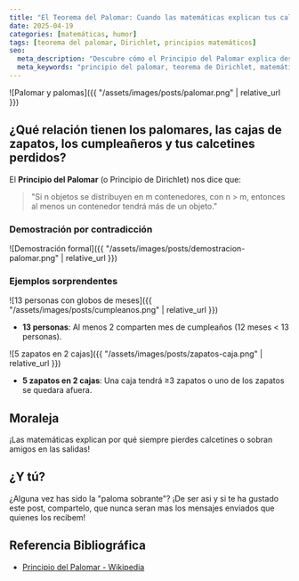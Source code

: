 ```yaml
---
title: "El Teorema del Palomar: Cuando las matemáticas explican tus calcetines perdidos"
date: 2025-04-19
categories: [matemáticas, humor]
tags: [teorema del palomar, Dirichlet, principios matemáticos]
seo:
  meta_description: "Descubre cómo el Principio del Palomar explica desde cumpleaños repetidos hasta tus calcetines desaparecidos. Matemáticas cotidianas con humor."
  meta_keywords: "principio del palomar, teorema de Dirichlet, matemáticas divertidas, ejemplos de combinatoria"
---
```


![Palomar y palomas]({{ "/assets/images/posts/palomar.png" | relative_url }})

## ¿Qué relación tienen los palomares, las cajas de zapatos, los cumpleañeros y tus calcetines perdidos?

El **Principio del Palomar** (o Principio de Dirichlet) nos dice que:

> "Si n objetos se distribuyen en m contenedores, con n > m, entonces al menos un contenedor tendrá más de un objeto."

### Demostración por contradicción

![Demostración formal]({{ "/assets/images/posts/demostracion-palomar.png" | relative_url }})

### Ejemplos sorprendentes

![13 personas con globos de meses]({{ "/assets/images/posts/cumpleanos.png" | relative_url }})

- **13 personas**: Al menos 2 comparten mes de cumpleaños (12 meses < 13 personas).

![5 zapatos en 2 cajas]({{ "/assets/images/posts/zapatos-caja.png" | relative_url }})

- **5 zapatos en 2 cajas**: Una caja tendrá ≥3 zapatos o uno de los zapatos se quedara afuera.

## Moraleja
¡Las matemáticas explican por qué siempre pierdes calcetines o sobran amigos en las salidas!

## ¿Y tú?
¿Alguna vez has sido la "paloma sobrante"? ¡De ser asi y si te ha gustado este post, compartelo, que nunca seran mas los mensajes enviados que quienes los recibem!

## Referencia Bibliográfica
- [Principio del Palomar - Wikipedia](https://es.wikipedia.org/wiki/Principio_del_palomar#Generalización_y_demostración)